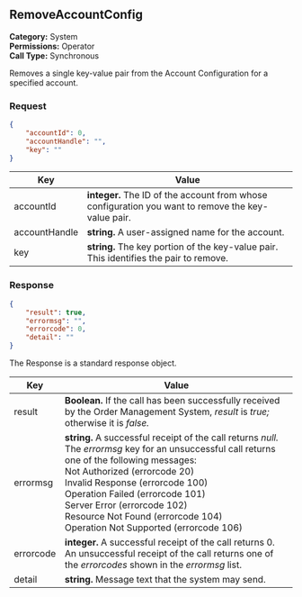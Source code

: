 ## RemoveAccountConfig

**Category:** System<br />**Permissions:** Operator<br />**Call Type:** Synchronous

Removes a single key-value pair from the Account Configuration for a specified account.

### Request

```json
{
    "accountId": 0,
    "accountHandle": "",
    "key": ""
}
```

| Key           | Value                                                        |
| ------------- | ------------------------------------------------------------ |
| accountId     | **integer.** The ID of the account from whose configuration you want to remove the key-value pair. |
| accountHandle | **string.** A user-assigned name for the account.            |
| key           | **string.** The key portion of the key-value pair. This identifies the pair to remove. |

### Response

```json
{
    "result": true,
    "errormsg": "",
    "errorcode": 0,
    "detail": ""
}
```
The Response is a standard response object.

| Key       | Value                                                        |
| --------- | ------------------------------------------------------------ |
| result    | **Boolean.** If the call has been successfully received by the Order Management System, *result* is *true;* otherwise it is *false.* |
| errormsg  | **string.** A successful receipt of the call returns *null.* The *errormsg* key for an unsuccessful call returns one of the following messages:<br />Not Authorized (errorcode 20)<br />Invalid Response (errorcode 100)<br />Operation Failed (errorcode 101)<br />Server Error (errorcode 102)<br />Resource Not Found (errorcode 104)<br />Operation Not Supported (errorcode 106) |
| errorcode | **integer.** A successful receipt of the call returns 0. An unsuccessful receipt of the call returns one of the *errorcodes* shown in the *errormsg* list. |
| detail    | **string.** Message text that the system may send.           |
